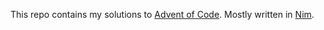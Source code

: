 This repo contains my solutions to [Advent of Code](https://adventofcode.com/). Mostly written in [Nim](https://nim-lang.org/).